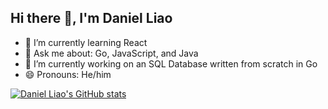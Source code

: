 ## Hi there 👋, I'm Daniel Liao

- 🌱 I’m currently learning React
- 💬 Ask me about: Go, JavaScript, and Java
- 🔭 I’m currently working on an SQL Database written from scratch in Go
- 😄 Pronouns: He/him

[![Daniel Liao's GitHub stats](https://github-readme-stats.vercel.app/api?username=Dojo456&count_private=true&show_icons=true)](https://github.com/anuraghazra/github-readme-stats)

<!--
**Dojo456/Dojo456** is a ✨ _special_ ✨ repository because its `README.md` (this file) appears on your GitHub profile.

Here are some ideas to get you started:

- 🔭 I’m currently working on ...
- 🌱 I’m currently learning ...
- 👯 I’m looking to collaborate on ...
- 🤔 I’m looking for help with ...
- 💬 Ask me about ...
- 📫 How to reach me: ...
- 😄 Pronouns: ...
- ⚡ Fun fact: ...
-->
